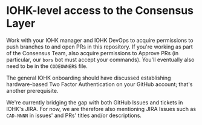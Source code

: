 # IOHK-level access to the Consensus Layer

Work with your IOHK manager and IOHK DevOps to acquire permissions to push
branches to and open PRs in this repository. If you're working as part of the
Consensus Team, also acquire permissions to Approve PRs (in particular, our
`bors` bot must accept your commands). You'll eventually also need to be in the
`CODEOWNERS` file.

The general IOHK onboarding should have discussed establishing hardware-based
Two Factor Authentication on your GitHub account; that's another prerequisite.

We're currently bridging the gap with both GitHub Issues and tickets in IOHK's
JIRA. For now, we are therefore also mentioning JIRA Issues such as `CAD-NNNN`
in issues' and PRs' titles and/or descriptions.
